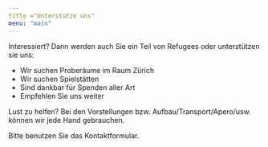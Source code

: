 ```yaml
---
title ="Unterstütze uns"
menu: "main"
---
```


Interessiert? 
Dann werden auch Sie ein Teil von Refugees oder unterstützen sie uns: 

- Wir suchen Proberäume im Raum Zürich
 - Wir suchen  Spielstätten
 - Sind dankbar für Spenden aller Art
 - Empfehlen Sie uns weiter

Lust zu helfen? Bei den Vorstellungen bzw. Aufbau/Transport/Apero/usw. können wir jede Hand gebrauchen. 

Bitte benutzen Sie das Kontaktformular.
